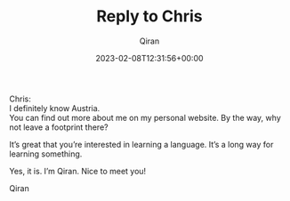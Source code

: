 ﻿---
title: Reply to Chris
author: Qiran
type: post
date: 2023-02-08T12:31:56+00:00
aliases: ["/reply-to-chris/"]
xyz_twap:
  - 1
tags:
  - Letter

---
Chris:  
I definitely know Austria.  
You can find out more about me on my personal website. By the way, why not leave a footprint there?

It&#8217;s great that you&#8217;re interested in learning a language. It&#8217;s a long way for learning something.

Yes, it is. I&#8217;m Qiran. Nice to meet you!

Qiran
